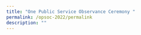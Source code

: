 ```yaml
---
title: "One Public Service Observance Ceremony "
permalink: /opsoc-2022/permalink
description: ""
---
```


